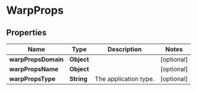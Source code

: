 # WarpProps

## Properties
Name | Type | Description | Notes
------------ | ------------- | ------------- | -------------
**warpPropsDomain** | **Object** |  |  [optional]
**warpPropsName** | **Object** |  |  [optional]
**warpPropsType** | **String** | The application type. |  [optional]

